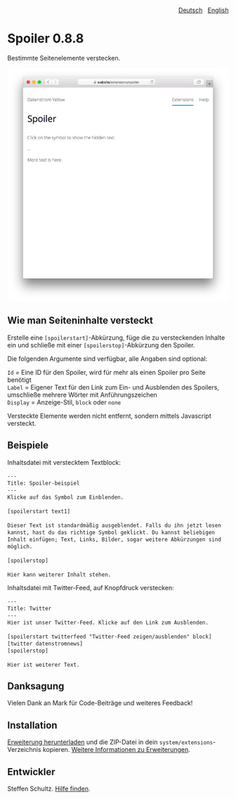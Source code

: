 <p align="right"><a href="README-de.md">Deutsch</a> &nbsp; <a href="README.md">English</a></p>

# Spoiler 0.8.8

Bestimmte Seitenelemente verstecken.

<p align="center"><img src="spoiler-screenshot.png?raw=true" alt="Bildschirmfoto"></p>

## Wie man Seiteninhalte versteckt

Erstelle eine `[spoilerstart]`-Abkürzung, füge die zu versteckenden Inhalte ein und schließe mit einer `[spoilerstop]`-Abkürzung den Spoiler.
 
Die folgenden Argumente sind verfügbar, alle Angaben sind optional:

`Id` = Eine ID für den Spoiler, wird für mehr als einen Spoiler pro Seite benötigt  
`Label` = Eigener Text für den Link zum Ein- und Ausblenden des Spoilers, umschließe mehrere Wörter mit Anführungszeichen  
`Display` = Anzeige-Stil, `block` oder `none`

Versteckte Elemente werden nicht entfernt, sondern mittels Javascript versteckt. 

## Beispiele

Inhaltsdatei mit verstecktem Textblock:

```
---
Title: Spoiler-beispiel
---
Klicke auf das Symbol zum Einblenden. 

[spoilerstart text1]  

Dieser Text ist standardmäßig ausgeblendet. Falls du ihn jetzt lesen kannst, hast du das richtige Symbol geklickt. Du kannst beliebigen Inhalt einfügen; Text, Links, Bilder, sogar weitere Abkürzungen sind möglich. 

[spoilerstop]

Hier kann weiterer Inhalt stehen. 
```

Inhaltsdatei mit Twitter-Feed, auf Knopfdruck verstecken:

```
---
Title: Twitter
---
Hier ist unser Twitter-Feed. Klicke auf den Link zum Ausblenden. 

[spoilerstart twitterfeed "Twitter-Feed zeigen/ausblenden" block]  
[twitter datenstromnews]  
[spoilerstop]

Hier ist weiterer Text. 
```

## Danksagung

Vielen Dank an Mark für Code-Beiträge und weiteres Feedback!

## Installation

[Erweiterung herunterladen](https://github.com/datenstrom/yellow-extensions/raw/main/downloads/spoiler.zip) und die ZIP-Datei in dein `system/extensions`-Verzeichnis kopieren. [Weitere Informationen zu Erweiterungen](https://github.com/annaesvensson/yellow-update/tree/main/README-de.md).

## Entwickler

Steffen Schultz. [Hilfe finden](https://datenstrom.se/de/yellow/help/).
